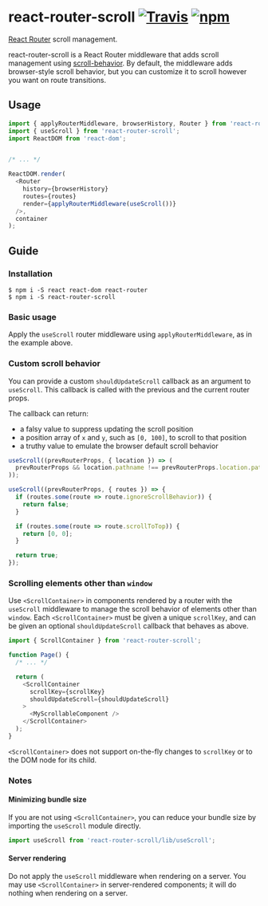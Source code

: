 # react-router-scroll [![Travis][build-badge]][build] [![npm][npm-badge]][npm]

[React Router](https://github.com/reactjs/react-router) scroll management.

react-router-scroll is a React Router middleware that adds scroll management using [scroll-behavior](https://github.com/taion/scroll-behavior). By default, the middleware adds browser-style scroll behavior, but you can customize it to scroll however you want on route transitions.

## Usage

```js
import { applyRouterMiddleware, browserHistory, Router } from 'react-router';
import { useScroll } from 'react-router-scroll';
import ReactDOM from 'react-dom';


/* ... */

ReactDOM.render(
  <Router
    history={browserHistory}
    routes={routes}
    render={applyRouterMiddleware(useScroll())}
  />,
  container
);
```

## Guide

### Installation

```shell
$ npm i -S react react-dom react-router
$ npm i -S react-router-scroll
```

### Basic usage

Apply the `useScroll` router middleware using `applyRouterMiddleware`, as in the example above.

### Custom scroll behavior

You can provide a custom `shouldUpdateScroll` callback as an argument to `useScroll`. This callback is called with the previous and the current router props.

The callback can return:

- a falsy value to suppress updating the scroll position
- a position array of `x` and `y`, such as `[0, 100]`, to scroll to that position
- a truthy value to emulate the browser default scroll behavior

```js
useScroll((prevRouterProps, { location }) => (
  prevRouterProps && location.pathname !== prevRouterProps.location.pathname
));

useScroll((prevRouterProps, { routes }) => {
  if (routes.some(route => route.ignoreScrollBehavior)) {
    return false;
  }

  if (routes.some(route => route.scrollToTop)) {
    return [0, 0];
  }

  return true;
});
```

### Scrolling elements other than `window`

Use `<ScrollContainer>` in components rendered by a router with the `useScroll` middleware to manage the scroll behavior of elements other than `window`. Each `<ScrollContainer>` must be given a unique `scrollKey`, and can be given an optional `shouldUpdateScroll` callback that behaves as above.

```js
import { ScrollContainer } from 'react-router-scroll';

function Page() {
  /* ... */

  return (
    <ScrollContainer
      scrollKey={scrollKey}
      shouldUpdateScroll={shouldUpdateScroll}
    >
      <MyScrollableComponent />
    </ScrollContainer>
  );
}
```

`<ScrollContainer>` does not support on-the-fly changes to `scrollKey` or to the DOM node for its child.

### Notes

#### Minimizing bundle size

If you are not using `<ScrollContainer>`, you can reduce your bundle size by importing the `useScroll` module directly.

```js
import useScroll from 'react-router-scroll/lib/useScroll';
```

#### Server rendering

Do not apply the `useScroll` middleware when rendering on a server. You may use `<ScrollContainer>` in server-rendered components; it will do nothing when rendering on a server.

[build-badge]: https://img.shields.io/travis/taion/react-router-scroll/master.svg
[build]: https://travis-ci.org/taion/react-router-scroll

[npm-badge]: https://img.shields.io/npm/v/react-router-scroll.svg
[npm]: https://www.npmjs.org/package/react-router-scroll
